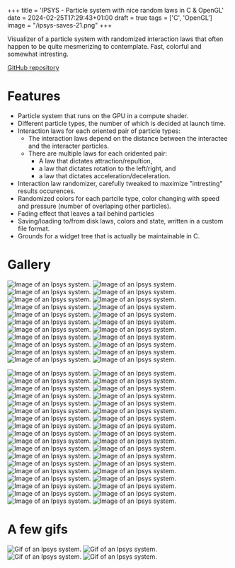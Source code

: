 +++
title = 'IPSYS - Particle system with nice random laws in C & OpenGL'
date = 2024-02-25T17:29:43+01:00
draft = true
tags = ['C', 'OpenGL']
image = "/ipsys-saves-21.png"
+++

Visualizer of a particle system with randomized interaction laws that often happen to be quite mesmerizing to contemplate. Fast, colorful and somewhat intresting.

[GitHub repository](https://github.com/anima-libera/ipsys)

# Features

- Particle system that runs on the GPU in a compute shader.
- Different particle types, the number of which is decided at launch time.
- Interaction laws for each oriented pair of particle types:
  - The interaction laws depend on the distance between the interactee and the interacter particles.
  - There are multiple laws for each oridented pair:
    - A law that dictates attraction/repultion,
	- a law that dictates rotation to the left/right, and
	- a law that dictates acceleration/deceleration.
- Interaction law randomizer, carefully tweaked to maximize "intresting" results occurences.
- Randomized colors for each partcile type, color changing with speed and pressure (number of overlaping other particles).
- Fading effect that leaves a tail behind particles
- Saving/loading to/from disk laws, colors and state, written in a custom file format.
- Grounds for a widget tree that is actually be maintainable in C.

# Gallery

![Image of an Ipsys system.](/ipsys-saves-01.png)
![Image of an Ipsys system.](/ipsys-saves-02.png)
![Image of an Ipsys system.](/ipsys-saves-03.png)
![Image of an Ipsys system.](/ipsys-saves-04.png)
![Image of an Ipsys system.](/ipsys-saves-05.png)
![Image of an Ipsys system.](/ipsys-saves-06.png)
![Image of an Ipsys system.](/ipsys-saves-07.png)
![Image of an Ipsys system.](/ipsys-saves-08.png)
![Image of an Ipsys system.](/ipsys-saves-09.png)
![Image of an Ipsys system.](/ipsys-saves-10.png)
![Image of an Ipsys system.](/ipsys-saves-11.png)
![Image of an Ipsys system.](/ipsys-saves-12.png)
![Image of an Ipsys system.](/ipsys-saves-13.png)
![Image of an Ipsys system.](/ipsys-saves-14.png)
![Image of an Ipsys system.](/ipsys-saves-15.png)
![Image of an Ipsys system.](/ipsys-saves-16.png)
![Image of an Ipsys system.](/ipsys-saves-17.png)
![Image of an Ipsys system.](/ipsys-saves-18.png)
![Image of an Ipsys system.](/ipsys-saves-19.png)
![Image of an Ipsys system.](/ipsys-saves-20.png)
![Image of an Ipsys system.](/ipsys-saves-21.png)
![Image of an Ipsys system.](/ipsys-saves-22.png)

![Image of an Ipsys system.](/ipsys-00.png)
![Image of an Ipsys system.](/ipsys-02.png)
![Image of an Ipsys system.](/ipsys-03.png)
![Image of an Ipsys system.](/ipsys-04.png)
![Image of an Ipsys system.](/ipsys-05.png)
![Image of an Ipsys system.](/ipsys-06.png)
![Image of an Ipsys system.](/ipsys-07.png)
![Image of an Ipsys system.](/ipsys-08.png)
![Image of an Ipsys system.](/ipsys-09.png)
![Image of an Ipsys system.](/ipsys-10.png)
![Image of an Ipsys system.](/ipsys-11.png)
![Image of an Ipsys system.](/ipsys-12.png)
![Image of an Ipsys system.](/ipsys-13.png)
![Image of an Ipsys system.](/ipsys-14.png)
![Image of an Ipsys system.](/ipsys-15.png)
![Image of an Ipsys system.](/ipsys-16.png)
![Image of an Ipsys system.](/ipsys-17.png)
![Image of an Ipsys system.](/ipsys-18.png)
![Image of an Ipsys system.](/ipsys-19.png)
![Image of an Ipsys system.](/ipsys-20.png)
![Image of an Ipsys system.](/ipsys-21.png)
![Image of an Ipsys system.](/ipsys-22.png)
![Image of an Ipsys system.](/ipsys-23.png)
![Image of an Ipsys system.](/ipsys-24.png)
![Image of an Ipsys system.](/ipsys-25.png)
![Image of an Ipsys system.](/ipsys-26.png)
![Image of an Ipsys system.](/ipsys-27.png)
![Image of an Ipsys system.](/ipsys-28.png)
![Image of an Ipsys system.](/ipsys-29.png)
![Image of an Ipsys system.](/ipsys-30.png)
![Image of an Ipsys system.](/ipsys-31.png)
![Image of an Ipsys system.](/ipsys-32.png)
![Image of an Ipsys system.](/ipsys-33.png)
![Image of an Ipsys system.](/ipsys-34.png)
![Image of an Ipsys system.](/ipsys-35.png)
![Image of an Ipsys system.](/ipsys-36.png)

# A few gifs

![Gif of an Ipsys system.](/ipsys-01.gif)
![Gif of an Ipsys system.](/ipsys-37.gif)
![Gif of an Ipsys system.](/ipsys-38.gif)
![Gif of an Ipsys system.](/ipsys-39.gif)


